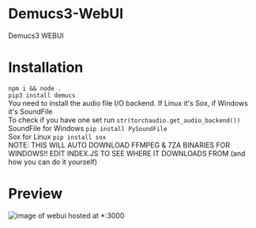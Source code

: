 # Demucs3-WebUI
Demucs3 WEBUI<br />

# Installation
```npm i && node .```<br />
```pip3 install demucs```<br />
You need to install the audio file I/O backend. If Linux it's Sox, if Windows it's SoundFile
<br />
To check if you have one set run ```str(torchaudio.get_audio_backend())```
<br />
SoundFile for Windows ```pip install PySoundFile```
<br />
Sox for Linux ```pip install sox```
<br />
NOTE: THIS WILL AUTO DOWNLOAD FFMPEG & 7ZA BINARIES FOR WINDOWS!! EDIT INDEX.JS TO SEE WHERE IT DOWNLOADS FROM (and how you can do it yourself)

# Preview
![image of webui hosted at *:3000](https://github.com/tonumber/Demucs3-WebUI/raw/main/Screenshot%202022-10-19%20203010.png)
